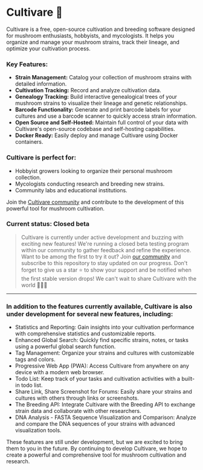 # Cultivare 🍄

Cultivare is a free, open-source cultivation and breeding software designed for mushroom enthusiasts, hobbyists, and mycologists.  It helps you organize and manage your mushroom strains, track their lineage, and optimize your cultivation process.

### Key Features:
- **Strain Management:** Catalog your collection of mushroom strains with detailed information.
- **Cultivation Tracking:** Record and analyze cultivation data.
- **Genealogy Tracking:** Build interactive genealogical trees of your mushroom strains to visualize their lineage and genetic relationships.
- **Barcode Functionality:** Generate and print barcode labels for your cultures and use a barcode scanner to quickly access strain information.
- **Open Source and Self-Hosted:** Maintain full control of your data with Cultivare's open-source codebase and self-hosting capabilities.
- **Docker Ready:** Easily deploy and manage Cultivare using Docker containers.

### Cultivare is perfect for:
- Hobbyist growers looking to organize their personal mushroom collection.
- Mycologists conducting research and breeding new strains.
- Community labs and educational institutions.

Join the [Cultivare community](https://www.patreon.com/cultivare) and contribute to the development of this powerful tool for mushroom cultivation.

### Current status: Closed beta
> Cultivare is currently under active development and buzzing with exciting new features! We're running a closed beta testing program within our community to gather feedback and refine the experience.  Want to be among the first to try it out? Join [our community](https://www.patreon.com/cultivare) and subscribe to this repository to stay updated on our progress.  Don't forget to give us a star ⭐ to show your support and be notified when the first stable version drops! We can't wait to share Cultivare with the world 🍄🍄🍄

___

### In addition to the features currently available, Cultivare is also under development for several new features, including:

- Statistics and Reporting: Gain insights into your cultivation performance with comprehensive statistics and customizable reports.
- Enhanced Global Search: Quickly find specific strains, notes, or tasks using a powerful global search function.
- Tag Management: Organize your strains and cultures with customizable tags and colors.
- Progressive Web App (PWA): Access Cultivare from anywhere on any device with a modern web browser.
- Todo List: Keep track of your tasks and cultivation activities with a built-in todo list.
- Share Link, Share Screenshot for Forums: Easily share your strains and cultures with others through links or screenshots.
- The Breeding API: Integrate Cultivare with the Breeding API to exchange strain data and collaborate with other researchers.
- DNA Analysis - FASTA Sequence Visualization and Comparison: Analyze and compare the DNA sequences of your strains with advanced visualization tools.

These features are still under development, but we are excited to bring them to you in the future. By continuing to develop Cultivare, we hope to create a powerful and comprehensive tool for mushroom cultivation and research.